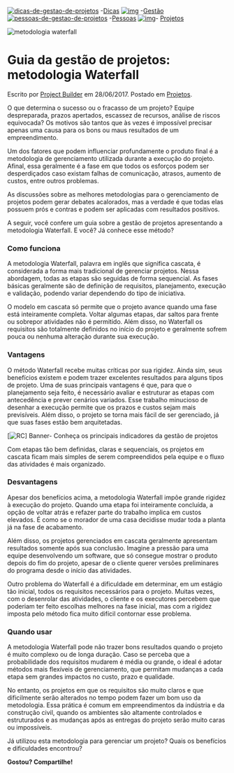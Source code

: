 [![dicas-de-gestao-de-projetos](https://www.projectbuilder.com.br/wp-content/uploads/2019/01/blog-icon-dicas.png)](https://www.projectbuilder.com.br/blog/category/dicas/) -[Dicas](https://www.projectbuilder.com.br/blog/category/dicas/) [![img](https://www.projectbuilder.com.br/wp-content/uploads/2019/01/blog-icon-praticas.png)](https://www.projectbuilder.com.br/blog/category/gestao/) -[Gestão](https://www.projectbuilder.com.br/blog/category/gestao/) [![pessoas-de-gestao-de-projetos](https://www.projectbuilder.com.br/wp-content/uploads/2019/01/blog-icon-pessoas.png)](https://www.projectbuilder.com.br/blog/category/pessoas/) -[Pessoas](https://www.projectbuilder.com.br/blog/category/pessoas/) [![img](https://www.projectbuilder.com.br/wp-content/uploads/2019/01/blog-icon-projetos.png)](https://www.projectbuilder.com.br/blog/category/projetos/)- [Projetos](https://www.projectbuilder.com.br/blog/category/projetos/)

![metodologia waterfall](https://www.projectbuilder.com.br/wp-content/themes/yootheme/cache/guia-da-gestao-de-projetos-metodologia-waterfall-a9f924fa.webp)

# Guia da gestão de projetos: metodologia Waterfall

Escrito por [Project Builder](https://www.projectbuilder.com.br/blog/author/projectbuilder/) em 28/06/2017. Postado em [Projetos](https://www.projectbuilder.com.br/blog/category/projetos/).

O que determina o sucesso ou o fracasso de um projeto? Equipe despreparada, prazos apertados, escassez de recursos, análise de riscos equivocada? Os motivos são tantos que às vezes é impossível precisar apenas uma causa para os bons ou maus resultados de um empreendimento.

Um dos fatores que podem influenciar profundamente o produto final é a metodologia de gerenciamento utilizada durante a execução do projeto. Afinal, essa geralmente é a fase em que todos os esforços podem ser desperdiçados caso existam falhas de comunicação, atrasos, aumento de custos, entre outros problemas.

As discussões sobre as melhores metodologias para o gerenciamento de projetos podem gerar debates acalorados, mas a verdade é que todas elas possuem prós e contras e podem ser aplicadas com resultados positivos.

A seguir, você confere um guia sobre a gestão de projetos apresentando a metodologia Waterfall. E você? Já conhece esse método?

### Como funciona

A metodologia Waterfall, palavra em inglês que significa cascata, é considerada a forma mais tradicional de gerenciar projetos.
Nessa abordagem, todas as etapas são seguidas de forma sequencial. As fases básicas geralmente são de definição de requisitos, planejamento, execução e validação, podendo variar dependendo do tipo de iniciativa.

O modelo em cascata só permite que o projeto avance quando uma fase está inteiramente completa. Voltar algumas etapas, dar saltos para frente ou sobrepor atividades não é permitido. Além disso, no Waterfall os requisitos são totalmente definidos no início do projeto e geralmente sofrem pouca ou nenhuma alteração durante sua execução.

### Vantagens

O método Waterfall recebe muitas críticas por sua rigidez. Ainda sim, seus benefícios existem e podem trazer excelentes resultados para alguns tipos de projeto. Uma de suas principais vantagens é que, para que o planejamento seja feito, é necessário avaliar e estruturar as etapas com antecedência e prever cenários variados. Esse trabalho minucioso de desenhar a execução permite que os prazos e custos sejam mais previsíveis. Além disso, o projeto se torna mais fácil de ser gerenciado, já que suas fases estão bem arquitetadas.

[![[RC\] Banner- Conheça os principais indicadores da gestão de projetos](https://www.projectbuilder.com.br/wp-content/uploads/2021/08/CTA_horizontal.png)](https://promo.projectbuilder.com.br/indicadores-da-gestao-de-projetos?utm_medium=rock-convert)

Com etapas tão bem definidas, claras e sequenciais, os projetos em cascata ficam mais simples de serem compreendidos pela equipe e o fluxo das atividades é mais organizado.

### Desvantagens

Apesar dos benefícios acima, a metodologia Waterfall impõe grande rigidez à execução do projeto. Quando uma etapa foi inteiramente concluída, a opção de voltar atrás e refazer parte do trabalho implica em custos elevados. É como se o morador de uma casa decidisse mudar toda a planta já na fase de acabamento.

Além disso, os projetos gerenciados em cascata geralmente apresentam resultados somente após sua conclusão. Imagine a pressão para uma equipe desenvolvendo um software, que só consegue mostrar o produto depois do fim do projeto, apesar de o cliente querer versões preliminares do programa desde o início das atividades.

Outro problema do Waterfall é a dificuldade em determinar, em um estágio tão inicial, todos os requisitos necessários para o projeto. Muitas vezes, com o desenrolar das atividades, o cliente e os executores percebem que poderiam ter feito escolhas melhores na fase inicial, mas com a rigidez imposta pelo método fica muito difícil contornar esse problema.

### Quando usar

A metodologia Waterfall pode não trazer bons resultados quando o projeto é muito complexo ou de longa duração. Caso se perceba que a probabilidade dos requisitos mudarem é média ou grande, o ideal é adotar métodos mais flexíveis de gerenciamento, que permitam mudanças a cada etapa sem grandes impactos no custo, prazo e qualidade.

No entanto, os projetos em que os requisitos são muito claros e que dificilmente serão alterados no tempo podem fazer um bom uso da metodologia. Essa prática é comum em empreendimentos da indústria e da construção civil, quando os ambientes são altamente controlados e estruturados e as mudanças após as entregas do projeto serão muito caras ou impossíveis.

Já utilizou esta metodologia para gerenciar um projeto? Quais os benefícios e dificuldades encontrou?

**Gostou? Compartilhe!**